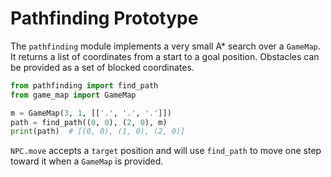 # Pathfinding Prototype

The `pathfinding` module implements a very small A* search over a `GameMap`.
It returns a list of coordinates from a start to a goal position. Obstacles can
be provided as a set of blocked coordinates.

```python
from pathfinding import find_path
from game_map import GameMap

m = GameMap(3, 1, [['.', '.', '.']])
path = find_path((0, 0), (2, 0), m)
print(path)  # [(0, 0), (1, 0), (2, 0)]
```

`NPC.move` accepts a `target` position and will use `find_path` to move one step
toward it when a `GameMap` is provided.
